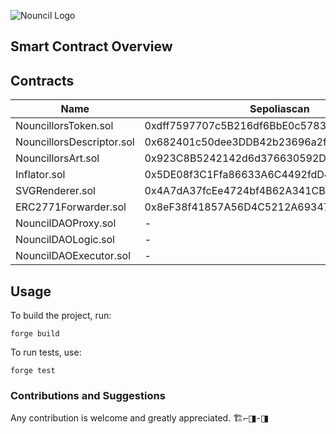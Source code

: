 ![Nouncil Logo](https://github.com/curelycue/nouncillors-contracts/assets/22319741/13c335b7-47a2-4b9a-9fa3-a5dabbc08cc6)

## Smart Contract Overview

## Contracts

| Name                        | Sepoliascan                                                                                     | Etherscan |
|-----------------------------|-------------------------------------------------------------------------------------------------|-----------|
| NouncillorsToken.sol        | 0xdff7597707c5B216df6BbE0c5783A46b6a2D7aB7                                                      |           |
| NouncillorsDescriptor.sol   | 0x682401c50dee3DDB42b23696a2f20817148A6b0a                                                      |           |
| NouncillorsArt.sol          | 0x923C8B5242142d6d376630592DA46443e4e1269c                                                      |           |
| Inflator.sol                | 0x5DE08f3C1Ffa86633A6C4492fdD4C3C696E00567                                                      |           |
| SVGRenderer.sol             | 0x4A7dA37fcEe4724bf4B62A341CB8E51bb21f14eB                                                      |           |
| ERC2771Forwarder.sol        | 0x8eF38f41857A56D4C5212A69347f8B47013D5773                                                      |           |
| NouncilDAOProxy.sol         | -                                                                                               |           |
| NouncilDAOLogic.sol         | -                                                                                               |           |
| NouncilDAOExecutor.sol      | -                                                                                               |           |


## Usage

To build the project, run:
```shell
forge build
```

To run tests, use:
```shell
forge test
```

### Contributions and Suggestions

Any contribution is welcome and greatly appreciated. 🏗️⌐◨-◨


